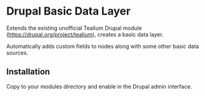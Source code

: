 Drupal Basic Data Layer
==================

Extends the existing unofficial Tealium Drupal module (https://drupal.org/project/tealium), creates a basic data layer.

Automatically adds custom fields to nodes along with some other basic data sources.

Installation
------------

Copy to your modules directory and enable in the Drupal admin interface.
